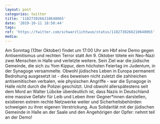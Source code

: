 ```yaml
---
layout: post
categories: twitter
title: '1182730266210648065'
date: '2019-10-11 18:50:44'
tags: 
ref: 'https://twitter.com/schwarzlichtwue/status/1182730266210648065'
media:
---
```

Am Sonntag (13ter Oktober) findet um 17:00 Uhr am Hbf eine Demo gegen Antisemitismus und rechten Terror statt
Am 9. Oktober tötete ein Neo-Nazi zwei Menschen in Halle und verletzte weitere. Sein Ziel war die jüdische Gemeinde, die sich zu Yom Kippur, dem höchsten Feiertag im Judentum, in der Synagoge versammelte.
Obwohl jüdisches Leben in Europa permanent Bedrohung ausgesetzt ist - dies beweisen nicht zuletzt die zahlreichen antisemitischen verbalen, wie physischen Angriffe - war die Synagoge in Halle nicht durch die Polizei geschützt.
Und obwohl allerspätestens seit dem Mord an Walter Lübcke überdeutlich ist, dass Nazis in Deutschland eine massive Gefahr für Leib und Leben ihrer Gegner\*innen darstellen, existieren extrem rechte Netzwerke weiter und Sicherheitsbehörden schweigen zu ihrer eigenen Verstrickung.
Aus Solidarität mit der jüdischen Gemeinde in Halle an der Saale und den Angehörigen der Opfer: nehmt teil an der Demo!